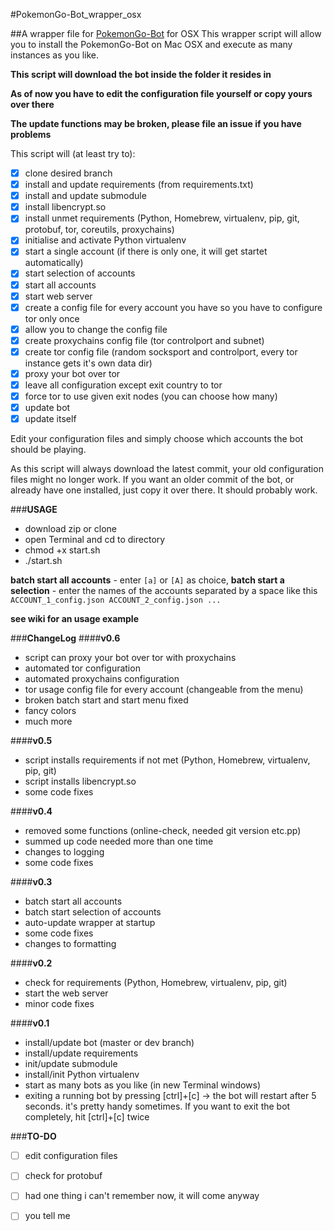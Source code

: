 #PokemonGo-Bot_wrapper_osx

##A wrapper file for [PokemonGo-Bot](https://github.com/PokemonGoF/PokemonGo-Bot) for OSX
This wrapper script will allow you to install the PokemonGo-Bot on Mac OSX and execute as many instances as you like.

**This script will download the bot inside the folder it resides in**

**As of now you have to edit the configuration file yourself or copy yours over there**

**The update functions may be broken, please file an issue if you have problems**

This script will (at least try to):

- [x] clone desired branch 
- [x] install and update requirements (from requirements.txt)
- [x] install and update submodule 
- [x] install libencrypt.so
- [x] install unmet requirements (Python, Homebrew, virtualenv, pip, git, protobuf, tor, coreutils, proxychains)
- [x] initialise and activate Python virtualenv 
- [x] start a single account (if there is only one, it will get startet automatically)
- [x] start selection of accounts
- [x] start all accounts
- [x] start web server
- [x] create a config file for every account you have so you have to configure tor only once
- [x] allow you to change the config file
- [x] create proxychains config file (tor controlport and subnet)
- [x] create tor config file (random socksport and controlport, every tor instance gets it's own data dir)
- [x] proxy your bot over tor
- [x] leave all configuration except exit country to tor
- [x] force tor to use given exit nodes (you can choose how many)
- [x] update bot
- [x] update itself

Edit your configuration files and simply choose which accounts the bot should be playing.

As this script will always download the latest commit, your old configuration files might no longer work. 
If you want an older commit of the bot, or already have one installed, just copy it over there. 
It should probably work.

###**USAGE**
- download zip or clone
- open Terminal and cd to directory
- chmod +x start.sh
- ./start.sh

**batch start all accounts**
	- enter ```[a]``` or ```[A]``` as choice,
**batch start a selection**
	- enter the names of the accounts separated by a space like this 
	```ACCOUNT_1_config.json ACCOUNT_2_config.json ...```


**see wiki for an usage example**

###**ChangeLog**
####**v0.6**
- script can proxy your bot over tor with proxychains
- automated tor configuration
- automated proxychains configuration
- tor usage config file for every account (changeable from the menu)
- broken batch start and start menu fixed
- fancy colors
- much more

####**v0.5**
- script installs requirements if not met (Python, Homebrew, virtualenv, pip, git)
- script installs libencrypt.so
- some code fixes

####**v0.4**
- removed some functions (online-check, needed git version etc.pp)
- summed up code needed more than one time
- changes to logging
- some code fixes

####**v0.3**
- batch start all accounts
- batch start selection of accounts
- auto-update wrapper at startup
- some code fixes
- changes to formatting

####**v0.2**
- check for requirements (Python, Homebrew, virtualenv, pip, git)
- start the web server
- minor code fixes

####**v0.1**
- install/update bot (master or dev branch)
- install/update requirements
- init/update submodule
- install/init Python virtualenv
- start as many bots as you like (in new Terminal windows)
- exiting a running bot by pressing [ctrl]+[c] -> the bot will restart after 5 seconds. it's pretty handy sometimes. If you want to exit the bot completely, hit [ctrl]+[c] twice

###**TO-DO**
- [ ] edit configuration files
- [ ] check for protobuf
- [ ] had one thing i can't remember now, it will come anyway
- [ ] you tell me


